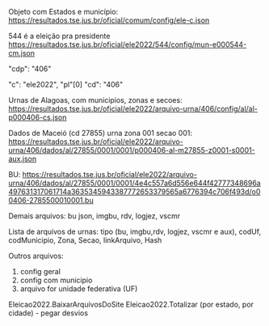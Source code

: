 Objeto com Estados e município:
https://resultados.tse.jus.br/oficial/comum/config/ele-c.json

544 é a eleição pra presidente
https://resultados.tse.jus.br/oficial/ele2022/544/config/mun-e000544-cm.json

"cdp": "406"

"c": "ele2022", "pl"[0] "cd": "406"

Urnas de Alagoas, com municipios, zonas e secoes:
https://resultados.tse.jus.br/oficial/ele2022/arquivo-urna/406/config/al/al-p000406-cs.json

Dados de Maceió (cd 27855) urna zona 001 secao 001:
https://resultados.tse.jus.br/oficial/ele2022/arquivo-urna/406/dados/al/27855/0001/0001/p000406-al-m27855-z0001-s0001-aux.json

BU:
https://resultados.tse.jus.br/oficial/ele2022/arquivo-urna/406/dados/al/27855/0001/0001/4e4c557a6d556e644f42777348696a497631317061714a3635345943387772653379565a6776394c706f493d/o00406-2785500010001.bu

Demais arquivos: bu json, imgbu, rdv, logjez, vscmr



Lista de arquivos de urnas:
tipo (bu, imgbu,rdv, logjez, vscmr e aux), codUf, codMunicipio, Zona, Secao, linkArquivo, Hash

Outros arquivos:
1. config geral
2. config com municipio
3. arquivo for unidade federativa (UF)


Eleicao2022.BaixarArquivosDoSite
Eleicao2022.Totalizar (por estado, por cidade)
	- pegar desvios